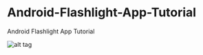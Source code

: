 # Android-Flashlight-App-Tutorial
Android Flashlight App Tutorial

![alt tag](http://www.androidsources.com/wp-content/uploads/2015/09/android-flashlight-app-tutorial.png "Android Flashlight App Tutorial using toggle button")

